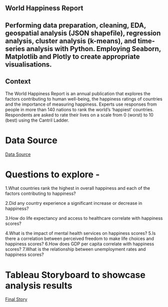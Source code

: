 ## World Happiness Report
## Performing data preparation, cleaning, EDA, geospatial analysis (JSON shapefile), regression analysis, cluster analysis (k-means), and time-series analysis with Python. Employing Seaborn, Matplotlib and Plotly to create appropriate visualisations.


## Context
The World Happiness Report is an annual publication that explores the factors contributing to human well-being, the happiness ratings of countries and the importance of measuring happiness. Experts use responses from people in more than 140 nations to rank the world’s ‘happiest’ countries. Respondents are asked to rate their lives on a scale from 0 (worst) to 10 (best) using the Cantril Ladder.

# Data Source
[Data Source](https://www.kaggle.com/datasets/unsdsn/world-happiness)

# Questions to explore -

1.What countries  rank the highest in overall happiness and each of the factors contributing to happiness?

2.Did any country experience a significant increase or decrease in happiness?

3.How do life expectancy and access to healthcare correlate with happiness scores?

4.What is the impact of mental health services on happiness scores?
5.Is there a correlation between perceived freedom to make life choices and happiness scores?
6.How does GDP per capita correlate with happiness scores?
7.What is the relationship between unemployment rates and happiness scores?

# Tableau Storyboard to showcase analysis results
[Final Story](https://public.tableau.com/app/profile/vineeta.sinha/viz/WorldHappinessInsight/Story1)

